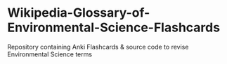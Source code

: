 # Wikipedia-Glossary-of-Environmental-Science-Flashcards
Repository containing Anki Flashcards &amp; source code to revise Environmental Science terms
